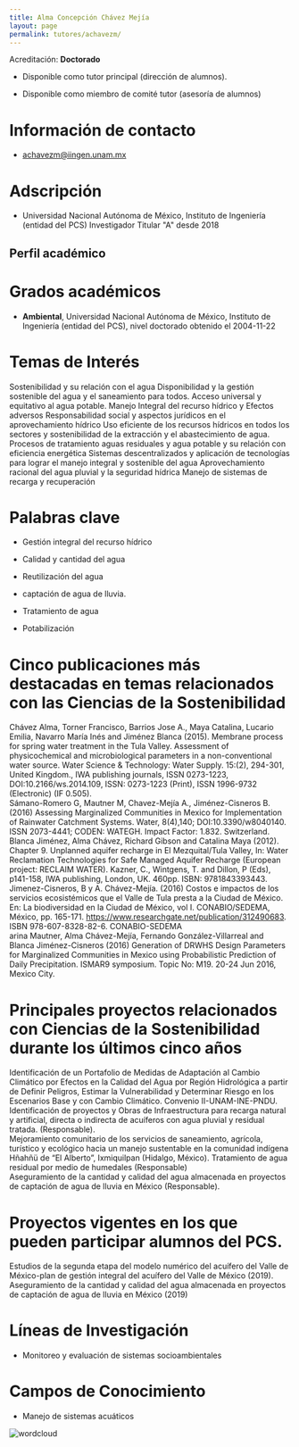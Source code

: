```yaml
---
title: Alma Concepción Chávez Mejía
layout: page
permalink: tutores/achavezm/
---
```


Acreditación: **Doctorado**


 - Disponible como tutor principal (dirección de alumnos).


 - Disponible como miembro de comité tutor (asesoría de alumnos)





# Información de contacto

 - <achavezm@iingen.unam.mx>





# Adscripción


 - Universidad Nacional Autónoma de México, Instituto de Ingeniería (entidad del PCS)    Investigador Titular &quot;A&quot; desde 2018
 





## Perfil académico


# Grados académicos


 - **Ambiental**, Universidad Nacional Autónoma de México, Instituto de Ingeniería (entidad del PCS), nivel doctorado obtenido el 2004-11-22




# Temas de Interés

Sostenibilidad y su relación con el agua
Disponibilidad y la gestión sostenible del agua y el saneamiento para todos.
Acceso universal y equitativo al agua potable.
Manejo Integral del recurso hídrico y Efectos adversos
Responsabilidad social y aspectos jurídicos en el aprovechamiento hídrico
Uso eficiente de los recursos hídricos en todos los sectores y sostenibilidad de la extracción y el abastecimiento de agua.
Procesos de tratamiento aguas residuales y agua potable y su relación con eficiencia energética
Sistemas descentralizados y aplicación de tecnologías para lograr el manejo integral y sostenible del agua
Aprovechamiento racional del agua pluvial y la seguridad hídrica
Manejo de sistemas de recarga y recuperación



# Palabras clave


 - Gestión integral del recurso hídrico

 - Calidad y cantidad del agua 

 - Reutilización del agua

 - captación de agua de lluvia.  

 - Tratamiento de agua

 - Potabilización




# Cinco publicaciones más destacadas en temas relacionados con las Ciencias de la Sostenibilidad

Chávez Alma, Torner Francisco, Barrios Jose A., Maya Catalina, Lucario Emilia, Navarro María Inés and Jiménez Blanca (2015). Membrane process for spring water treatment in the Tula Valley. Assessment of physicochemical and microbiological parameters in a non-conventional water source. Water Science &amp; Technology: Water Supply. 15:(2), 294-301, United Kingdom., IWA publishing journals, ISSN 0273-1223, DOI:10.2166/ws.2014.109, ISSN: 0273-1223 (Print), ISSN 1996-9732 (Electronic) (IF 0.505).<br />Sámano-Romero G, Mautner M, Chavez-Mejía A., Jiménez-Cisneros B. (2016) Assessing Marginalized Communities in Mexico for Implementation of Rainwater Catchment Systems. Water, 8(4),140; DOI:10.3390/w8040140. ISSN 2073-4441; CODEN: WATEGH.   Impact Factor: 1.832. Switzerland.<br />Blanca Jiménez, Alma Chávez, Richard Gibson and Catalina Maya (2012). Chapter 9. Unplanned aquifer recharge in El Mezquital/Tula Valley, In: Water Reclamation Technologies for Safe Managed Aquifer Recharge (European project: RECLAIM WATER). Kazner, C., Wintgens, T. and Dillon, P (Eds), p141-158, IWA publishing, London, UK. 460pp. ISBN: 9781843393443.<br />Jimenez-Cisneros, B y A. Chávez-Mejía. (2016) Costos e impactos de los servicios ecosistémicos que el Valle de Tula presta a la Ciudad de México. En: La biodiversidad en la Ciudad de México, vol I. CONABIO/SEDEMA, México, pp. 165-171. https://www.researchgate.net/publication/312490683. ISBN 978-607-8328-82-6. CONABIO-SEDEMA<br />arina Mautner, Alma Chávez-Mejía, Fernando González-Villarreal and Blanca Jiménez-Cisneros (2016) Generation of DRWHS Design Parameters for Marginalized Communities in Mexico using Probabilistic Prediction of Daily Precipitation. ISMAR9 symposium.  Topic No: M19.  20-24 Jun 2016, Mexico City.




# Principales proyectos relacionados con Ciencias de la Sostenibilidad durante los últimos cinco años

 Identificación de un Portafolio de Medidas de Adaptación al Cambio Climático por Efectos en la Calidad del Agua por Región Hidrológica a partir de Definir Peligros, Estimar la Vulnerabilidad y Determinar Riesgo en los Escenarios Base y con Cambio Climático.  Convenio II-UNAM-INE-PNDU. <br />Identificación de proyectos y Obras de Infraestructura para recarga natural y artificial, directa o indirecta de acuíferos con agua pluvial y residual tratada. (Responsable). <br />Mejoramiento comunitario de los servicios de saneamiento, agrícola, turístico y ecológico hacia un manejo sustentable en la comunidad indígena Hñahñü de “El Alberto”, Ixmiquilpan (Hidalgo, México). Tratamiento de agua residual por medio de humedales (Responsable) <br />Aseguramiento de la cantidad y calidad del agua almacenada en proyectos de captación de agua de lluvia en México (Responsable).




# Proyectos vigentes en los que pueden participar alumnos del PCS.

Estudios de la segunda etapa del modelo numérico del acuífero del Valle de México-plan de gestión integral del acuífero del Valle de México (2019). <br />Aseguramiento de la cantidad y calidad del agua almacenada en proyectos de captación de agua de lluvia en México (2019)




# Líneas de Investigación


 - Monitoreo y evaluación de sistemas socioambientales





# Campos de Conocimiento

 - Manejo de sistemas acuáticos



![wordcloud](https://sostenibilidad.posgrado.unam.mx/media/perfil-academico/20/wordcloud.png)
